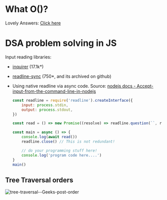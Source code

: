 # What O()?

Lovely Answers: [Click here](https://stackoverflow.com/questions/1909307/what-does-on-mean?answertab=scoredesc#tab-top)

# DSA problem solving in JS

Input reading libraries:
- [inquirer](https://github.com/SBoudrias/Inquirer.js) (17.1k*)
- [readline-sync](https://www.npmjs.com/package/readline-sync) (750*, and its archived on github)
- Using native readline via async code. Source: [nodejs docs - Accept-input-from-the-command-line-in-nodejs](https://nodejs.dev/en/learn/accept-input-from-the-command-line-in-nodejs/)

	```js
	const readline = require('readline').createInterface({
		input: process.stdin,
		output: process.stdout,
	})

	const read = () => new Promise((resolve) => readline.question(``, resolve))

	const main = async () => {
		console.log(await read())
		readline.close() // This is not redundant!

		// do your programming stuff here!
		console.log('program code here....')
	}
	main()
	```


## Tree Traversal orders

![tree-traversal--Geeks-post-order](https://user-images.githubusercontent.com/31458531/200115410-78c65161-4768-441c-86ff-109edd14d8f9.png)
